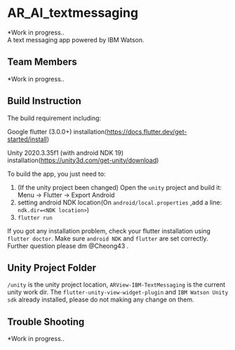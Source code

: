 # AR_AI_textmessaging

*Work in progress..     
A text messaging app powered by IBM Watson.  

## Team Members
*Work in progress.. 

## Build Instruction 

The build requirement including:

Google flutter (3.0.0+)
installation(https://docs.flutter.dev/get-started/install)

Unity 2020.3.35f1 (with android NDK 19) 
installation(https://unity3d.com/get-unity/download)

To build the app, you just need to:

  1. (If the unity project been changed) Open the `unity` project and build it: Menu -> Flutter -> Export Android
  2. setting android NDK location(On `android/local.properties` ,add a line: `ndk.dir=<NDK location>`)
  3. `flutter run`
 
If you got any installation problem, check your flutter installation using `flutter doctor`. Make sure `android NDK` and `flutter` are set correctly. Further question please dm @Cheong43 .

## Unity Project Folder

`/unity` is the unity project location, `ARView-IBM-TextMessaging` is the current unity work dir. The `flutter-unity-view-widget-plugin` and `IBM Watson Unity sdk` already installed, please do not making any change on them.

## Trouble Shooting

*Work in progress..     
